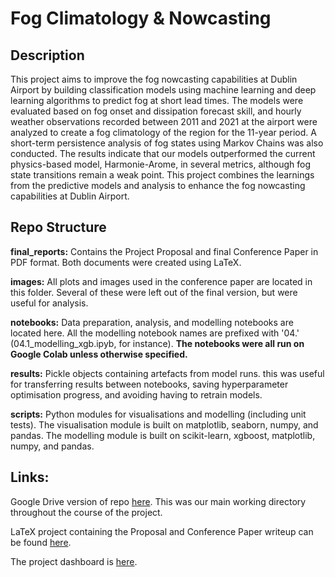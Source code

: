 # Fog Climatology & Nowcasting

## Description
This project aims to improve the fog nowcasting capabilities at Dublin Airport by building classification models using machine learning and deep learning algorithms to predict fog at short lead times. The models were evaluated based on fog onset and dissipation forecast skill, and hourly weather observations recorded between 2011 and 2021 at the airport were analyzed to create a fog climatology of the region for the 11-year period. A short-term persistence analysis of fog states using Markov Chains was also conducted. The results indicate that our models outperformed the current physics-based model, Harmonie-Arome, in several metrics, although fog state transitions remain a weak point. This project combines the learnings from the predictive models and analysis to enhance the fog nowcasting capabilities at Dublin Airport.


## Repo Structure

**final_reports:** Contains the Project Proposal and final Conference Paper in PDF format. Both documents were created using LaTeX.

**images:** All plots and images used in the conference paper are located in this folder. Several of these were left out of the final version, but were useful for analysis.

**notebooks:** Data preparation, analysis, and modelling notebooks are located here. All the modelling notebook names are prefixed with '04.' (04.1_modelling_xgb.ipyb, for instance). **The notebooks were all run on Google Colab unless otherwise specified.**

**results:** Pickle objects containing artefacts from model runs. this was useful for transferring results between notebooks, saving hyperparameter optimisation progress, and avoiding having to retrain models.

**scripts:** Python modules for visualisations and modelling (including unit tests). The visualisation module is built on matplotlib, seaborn, numpy, and pandas. The modelling module is built on scikit-learn, xgboost, matplotlib, numpy, and pandas.


## Links:
Google Drive version of repo [here](https://drive.google.com/drive/folders/1Z8qqk1vNF_jypLlJQ94Dn2vix-UzDCF5?usp=sharing). This was our main working directory throughout the course of the project. 

LaTeX project containing the Proposal and Conference Paper writeup can be found [here](https://www.overleaf.com/read/mcwxprzcqxky). 


The project dashboard is [here](https://projects.computing.dcu.ie/project.html?module=ca4021).
